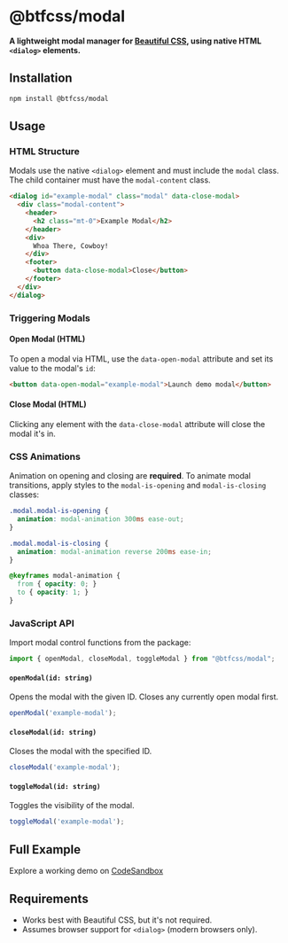 # @btfcss/modal

**A lightweight modal manager for [Beautiful CSS](https://your-css-toolkit-link.com), using native HTML `<dialog>` elements.**



## Installation

```bash
npm install @btfcss/modal
```


## Usage

### HTML Structure

Modals use the native `<dialog>` element and must include the `modal` class. The child container must have the `modal-content` class.

```html
<dialog id="example-modal" class="modal" data-close-modal>
  <div class="modal-content">
    <header>
      <h2 class="mt-0">Example Modal</h2>
    </header>
    <div>
      Whoa There, Cowboy!
    </div>
    <footer>
      <button data-close-modal>Close</button>
    </footer>
  </div>
</dialog>
```

### Triggering Modals

#### Open Modal (HTML)

To open a modal via HTML, use the `data-open-modal` attribute and set its value to the modal's `id`:

```html
<button data-open-modal="example-modal">Launch demo modal</button>
```

#### Close Modal (HTML)

Clicking any element with the `data-close-modal` attribute will close the modal it's in.



### CSS Animations

Animation on opening and closing are **required**. To animate modal transitions, apply styles to the `modal-is-opening` and `modal-is-closing` classes:

```css
.modal.modal-is-opening {
  animation: modal-animation 300ms ease-out;
}

.modal.modal-is-closing {
  animation: modal-animation reverse 200ms ease-in;
}

@keyframes modal-animation {
  from { opacity: 0; }
  to { opacity: 1; }
}
```


### JavaScript API

Import modal control functions from the package:

```js
import { openModal, closeModal, toggleModal } from "@btfcss/modal";
```

#### `openModal(id: string)`

Opens the modal with the given ID. Closes any currently open modal first.

```js
openModal('example-modal');
```

#### `closeModal(id: string)`

Closes the modal with the specified ID.

```js
closeModal('example-modal');
```

#### `toggleModal(id: string)`

Toggles the visibility of the modal.

```js
toggleModal('example-modal');
```



## Full Example

Explore a working demo on [CodeSandbox](https://codesandbox.io/p/sandbox/npm-playground-forked-jq6vcd)


## Requirements

* Works best with Beautiful CSS, but it's not required.
* Assumes browser support for `<dialog>` (modern browsers only).
